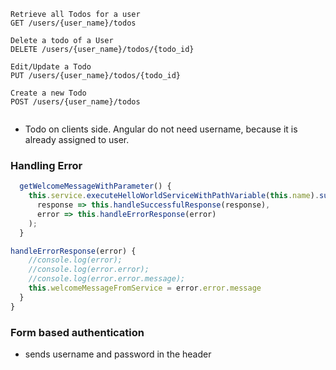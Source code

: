 ```
Retrieve all Todos for a user
GET /users/{user_name}/todos

Delete a todo of a User
DELETE /users/{user_name}/todos/{todo_id}

Edit/Update a Todo
PUT /users/{user_name}/todos/{todo_id}

Create a new Todo
POST /users/{user_name}/todos


```

- Todo on clients side. Angular do not need username, because it is already assigned to user. 



### Handling Error

```typescript
  getWelcomeMessageWithParameter() {   
  	this.service.executeHelloWorldServiceWithPathVariable(this.name).subscribe(
      response => this.handleSuccessfulResponse(response),
      error => this.handleErrorResponse(error)
    );
  }

handleErrorResponse(error) {
    //console.log(error);
    //console.log(error.error);
    //console.log(error.error.message);
    this.welcomeMessageFromService = error.error.message
  }
}
```





### Form based authentication

- sends username and password in the header

